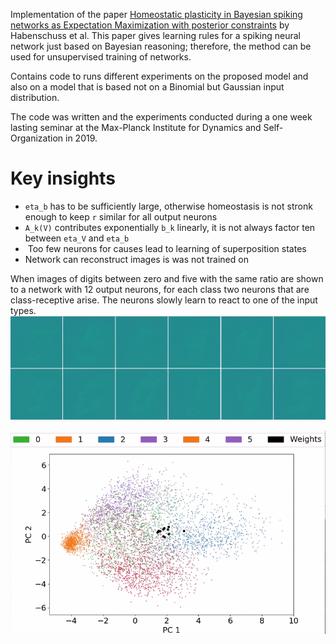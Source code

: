 Implementation of the paper [Homeostatic plasticity in Bayesian spiking networks as Expectation Maximization with posterior constraints](https://papers.nips.cc/paper/4593-homeostatic-plasticity-in-bayesian-spiking-networks-as-expectation-maximization-with-posterior-constraints) by Habenschuss et al. This paper gives learning rules for a spiking neural network just based on Bayesian reasoning; therefore, the method can be used for unsupervised training of networks.

Contains code to runs different experiments on the proposed model and also on a model that is based not on a Binomial but Gaussian input distribution.

The code was written and the experiments conducted during a one week lasting seminar at the Max-Planck Institute for Dynamics and Self-Organization in 2019.

# Key insights
* `eta_b` has to be sufficiently large, otherwise homeostasis is not stronk enough to keep `r` similar for all output neurons
* `A_k(V)` contributes exponentially `b_k` linearly, it is not always factor ten between `eta_V` and `eta_b`
*  Too few neurons for causes lead to learning of superposition states
* Network can reconstruct images is was not trained on

When images of digits between zero and five with the same ratio are shown to a network with 12 output neurons, for each class two neurons that are class-receptive arise. The neurons slowly learn to react to one of the input types.
![Visualization of the learning process](weights.gif)

![Visualization of the learning process](weights_pca.gif)
